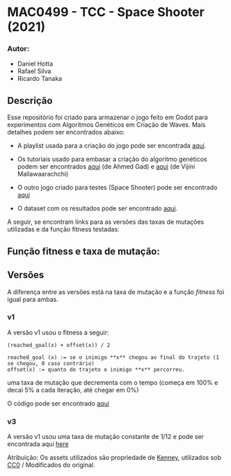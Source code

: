 
# MAC0499 - TCC - Space Shooter (2021)

### Autor:
 - Daniel Hotta
 - Rafael Silva
 - Ricardo Tanaka


## Descrição

Esse repositório foi criado para armazenar o jogo feito em Godot para experimentos com Algoritmos Genéticos em Criação de Waves. Mais detalhes podem ser encontrados abaixo:

- A playlist usada para a criação do jogo pode ser encontrada [aqui](https://www.youtube.com/watch?v=wFdpCGbrVXI&list=PLZ-54sd-DMAJltIzTtZ6ZhC-9hkqYXyp6).

- Os tutoriais usado para embasar a criação do algoritmo genéticos podem ser encontrados [aqui](https://towardsdatascience.com/genetic-algorithm-implementation-in-python-5ab67bb124a6) (de Ahmed Gad) e [aqui](https://towardsdatascience.com/introduction-to-genetic-algorithms-including-example-code-e396e98d8bf3) (de Vijini Mallawaarachchi)

- O outro jogo criado para testes (Space Shooter) pode ser encontrado [aqui](https://github.com/RGPRafael/godot/)

- O dataset com os resultados pode ser encontrado [aqui](https://github.com/raktanaka/tcc-results).


A seguir, se encontram links para as versões das taxas de mutações utilizadas e da função fitness testadas:

## Função fitness e taxa de mutação:

## Versões

A diferença entre as versões está na taxa de mutação e a função *fitness* foi igual para ambas.

### v1

A versão v1 usou o fitness a seguir:

    (reached_goal(x) + offset(x)) / 2
    
    reached_goal (x) := se o inimigo **x** chegou ao final do trajeto (1 se chegou, 0 caso contrário)
    offset(x) := quanto do trajeto o inimigo **x** percorreu.
    

uma taxa de mutação que decrementa com o tempo (começa em 100% e decai 5% a cada iteração, até chegar em 0%)

O código pode ser encontrado [aqui](https://github.com/RGPRafael/godot/blob/75b105c9fb2341809857c846e5d8567a2c38a37a/Singletons/AI.gd)

### v3

A versão v1 usou uma taxa de mutação constante de 1/12 e pode ser encontrada aqui [here](https://github.com/RGPRafael/godot/commit/d2bad1efb8588b2d21efdcfd1738b513e0ad272e)

Atribuição:
Os assets utilizados são propriedade de [Kenney](https://www.kenney.nl/assets/tower-defense-top-down), utilizados sob [CC0](https://creativecommons.org/publicdomain/zero/1.0/) / Modificados do original.
